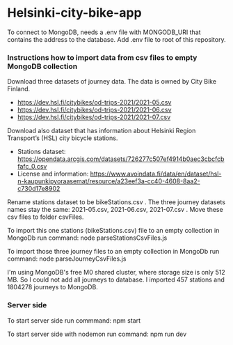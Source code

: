 # Helsinki-city-bike-app

To connect to MongoDB, needs a .env file with MONGODB_URI that contains the address to the database. Add .env file to root of this repository. 

### Instructions how to import data from csv files to empty MongoDB collection
Download three datasets of journey data. The data is owned by City Bike Finland.

* <https://dev.hsl.fi/citybikes/od-trips-2021/2021-05.csv>
* <https://dev.hsl.fi/citybikes/od-trips-2021/2021-06.csv>
* <https://dev.hsl.fi/citybikes/od-trips-2021/2021-07.csv>

Download also dataset that has information about Helsinki Region Transport’s (HSL) city bicycle stations.

* Stations dataset: <https://opendata.arcgis.com/datasets/726277c507ef4914b0aec3cbcfcbfafc_0.csv>
* License and information: <https://www.avoindata.fi/data/en/dataset/hsl-n-kaupunkipyoraasemat/resource/a23eef3a-cc40-4608-8aa2-c730d17e8902>

Rename stations dataset to be bikeStations.csv .
The three journey datasets names stay the same: 2021-05.csv, 2021-06.csv, 2021-07.csv .
Move these csv files to folder csvFiles.

To import this one stations (bikeStations.csv) file to an empty collection in MongoDb run command: 
node parseStationsCsvFiles.js

To import those three journey files to an empty collection in MongoDb run command:
node parseJourneyCsvFiles.js

I'm using MongoDB's free M0 shared cluster, where storage size is only 512 MB. So I could not add all journeys to database. I imported 457 stations and 1804278 journeys to MongoDB.

### Server side
To start server side run commmand: npm start 

To start server side with nodemon run command: npm run dev 
